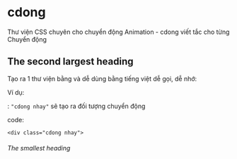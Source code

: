 # cdong
Thư viện CSS chuyên cho chuyển động Animation - cdong viết tắc cho từng Chuyển động


## The second largest heading
Tạo ra 1 thư viện bằng và dễ dùng bằng tiếng việt dễ gọi, dễ nhớ:

Ví dụ:

:
`"cdong nhay"` sẽ tạo ra đối tượng chuyển động

code:

```
<div class="cdong nhay">
```




###### The smallest heading
